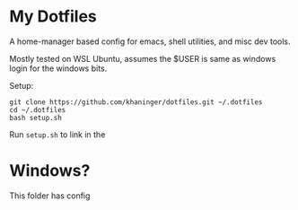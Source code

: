 # My Dotfiles
A home-manager based config for emacs, shell utilities, and misc dev tools. 

Mostly tested on WSL Ubuntu, assumes the $USER is same as windows login for the windows bits.

Setup:
```
git clone https://github.com/khaninger/dotfiles.git ~/.dotfiles
cd ~/.dotfiles
bash setup.sh

```
Run `setup.sh` to link in the 

# Windows?
This folder has config 
